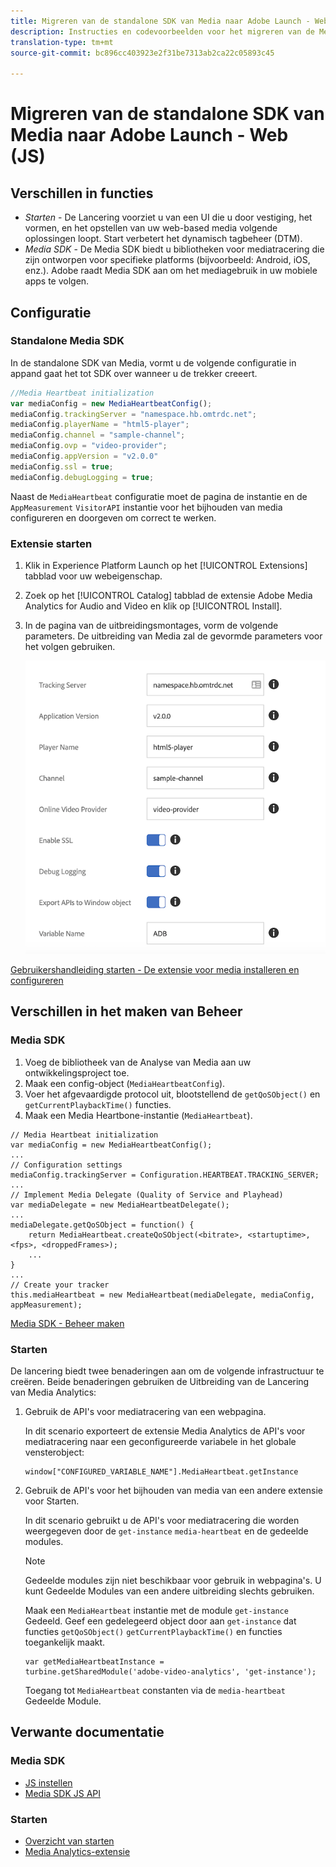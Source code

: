 ```yaml
---
title: Migreren van de standalone SDK van Media naar Adobe Launch - Web (JS)
description: Instructies en codevoorbeelden voor het migreren van de Media SDK naar Launch.
translation-type: tm+mt
source-git-commit: bc896cc403923e2f31be7313ab2ca22c05893c45

---
```



# Migreren van de standalone SDK van Media naar Adobe Launch - Web (JS)

## Verschillen in functies

* *Starten* - De Lancering voorziet u van een UI die u door vestiging, het vormen, en het opstellen van uw web-based media volgende oplossingen loopt. Start verbetert het dynamisch tagbeheer (DTM).
* *Media SDK* - De Media SDK biedt u bibliotheken voor mediatracering die zijn ontworpen voor specifieke platforms (bijvoorbeeld: Android, iOS, enz.). Adobe raadt Media SDK aan om het mediagebruik in uw mobiele apps te volgen.

## Configuratie

### Standalone Media SDK

In de standalone SDK van Media, vormt u de volgende configuratie in appand gaat het tot SDK over wanneer u de trekker creeert.

```javascript
//Media Heartbeat initialization
var mediaConfig = new MediaHeartbeatConfig();
mediaConfig.trackingServer = "namespace.hb.omtrdc.net";
mediaConfig.playerName = "html5-player";
mediaConfig.channel = "sample-channel";
mediaConfig.ovp = "video-provider";
mediaConfig.appVersion = "v2.0.0"
mediaConfig.ssl = true;
mediaConfig.debugLogging = true;
```

Naast de `MediaHeartbeat` configuratie moet de pagina de instantie en de `AppMeasurement` `VisitorAPI` instantie voor het bijhouden van media configureren en doorgeven om correct te werken.

### Extensie starten

1. Klik in Experience Platform Launch op het [!UICONTROL Extensions] tabblad voor uw webeigenschap.
1. Zoek op het [!UICONTROL Catalog] tabblad de extensie Adobe Media Analytics for Audio and Video en klik op [!UICONTROL Install].
1. In de pagina van de uitbreidingsmontages, vorm de volgende parameters.
De uitbreiding van Media zal de gevormde parameters voor het volgen gebruiken.

   ![](assets/launch_config_js.png)

[Gebruikershandleiding starten - De extensie voor media installeren en configureren](https://docs.adobe.com/content/help/en/launch/using/extensions-ref/adobe-extension/media-analytics-extension/overview.html#install-and-configure-the-ma-extension)

## Verschillen in het maken van Beheer

### Media SDK

1. Voeg de bibliotheek van de Analyse van Media aan uw ontwikkelingsproject toe.
1. Maak een config-object (`MediaHeartbeatConfig`).
1. Voer het afgevaardigde protocol uit, blootstellend de `getQoSObject()` en `getCurrentPlaybackTime()` functies.
1. Maak een Media Heartbone-instantie (`MediaHeartbeat`).

```
// Media Heartbeat initialization
var mediaConfig = new MediaHeartbeatConfig();
...
// Configuration settings
mediaConfig.trackingServer = Configuration.HEARTBEAT.TRACKING_SERVER;
...
// Implement Media Delegate (Quality of Service and Playhead)
var mediaDelegate = new MediaHeartbeatDelegate();
...
mediaDelegate.getQoSObject = function() {
    return MediaHeartbeat.createQoSObject(<bitrate>, <startuptime>, <fps>, <droppedFrames>);
    ...
}
...
// Create your tracker
this.mediaHeartbeat = new MediaHeartbeat(mediaDelegate, mediaConfig, appMeasurement);
```

[Media SDK - Beheer maken](https://docs.adobe.com/content/help/en/media-analytics/using/sdk-implement/cookbook/sdk-vs-launch-qoe.html)

### Starten

De lancering biedt twee benaderingen aan om de volgende infrastructuur te creëren. Beide benaderingen gebruiken de Uitbreiding van de Lancering van Media Analytics:

1. Gebruik de API&#39;s voor mediatracering van een webpagina.

   In dit scenario exporteert de extensie Media Analytics de API&#39;s voor mediatracering naar een geconfigureerde variabele in het globale vensterobject:

   ```
   window["CONFIGURED_VARIABLE_NAME"].MediaHeartbeat.getInstance
   ```

1. Gebruik de API&#39;s voor het bijhouden van media van een andere extensie voor Starten.

   In dit scenario gebruikt u de API&#39;s voor mediatracering die worden weergegeven door de `get-instance` `media-heartbeat` en de gedeelde modules.

   >[!NOTE]
   >
   >Gedeelde modules zijn niet beschikbaar voor gebruik in webpagina&#39;s. U kunt Gedeelde Modules van een andere uitbreiding slechts gebruiken.

   Maak een `MediaHeartbeat` instantie met de module `get-instance` Gedeeld.
Geef een gedelegeerd object door aan `get-instance` dat functies `getQoSObject()` `getCurrentPlaybackTime()` en functies toegankelijk maakt.

   ```
   var getMediaHeartbeatInstance =
   turbine.getSharedModule('adobe-video-analytics', 'get-instance');
   ```

   Toegang tot `MediaHeartbeat` constanten via de `media-heartbeat` Gedeelde Module.

## Verwante documentatie

### Media SDK

* [JS instellen](/help/sdk-implement/setup/set-up-js.md)
* [Media SDK JS API](https://adobe-marketing-cloud.github.io/media-sdks/reference/javascript/MediaHeartbeat.html)

### Starten

* [Overzicht van starten](https://docs.adobe.com/content/help/en/launch/using/overview.html)
* [Media Analytics-extensie](https://docs.adobe.com/content/help/en/launch/using/extensions-ref/adobe-extension/media-analytics-extension/overview.html)
